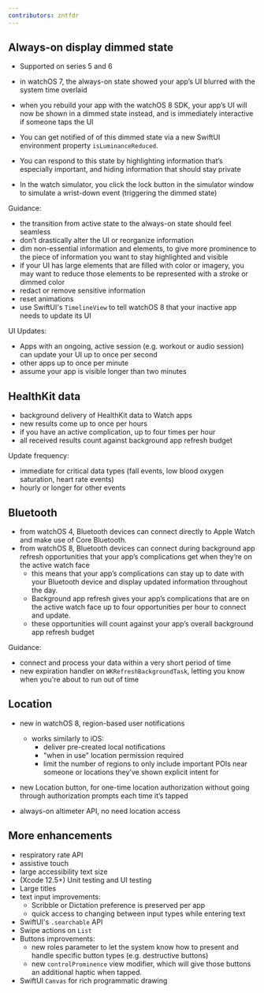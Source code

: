 ```yaml
---
contributors: zntfdr
---
```


## Always-on display dimmed state
- Supported on series 5 and 6
- in watchOS 7, the always-on state showed your app’s UI blurred with the system time overlaid
- when you rebuild your app with the watchOS 8 SDK, your app’s UI will now be shown in a dimmed state instead, and is immediately interactive if someone taps the UI
- You can get notified of of this dimmed state via a new SwiftUI environment property  `isLuminanceReduced`.
- You can respond to this state by highlighting information that’s especially important, and hiding information that should stay private

- In the watch simulator, you click the lock button in the simulator window to simulate a wrist-down event (triggering the dimmed state)

Guidance:

- the transition from active state to the always-on state should feel seamless
- don’t drastically alter the UI or reorganize information
- dim non-essential information and elements, to give more prominence to the piece of information you want to stay highlighted and visible
- if your UI has large elements that are filled with color or imagery, you may want to reduce those elements to be represented with a stroke or dimmed color
- redact or remove sensitive information
- reset animations
- use SwiftUI's `TimelineView` to tell watchOS 8 that your inactive app needs to update its UI

UI Updates:
- Apps with an ongoing, active session (e.g. workout or audio session) can update your UI up to once per second
- other apps up to once per minute
- assume your app is visible longer than two minutes

## HealthKit data

- background delivery of HealthKit data to Watch apps
- new results come up to once per hours
- if you have an active complication, up to four times per hour
- all received results count against background app refresh budget

Update frequency:

- immediate for critical data types (fall events, low blood oxygen saturation, heart rate events)
- hourly or longer for other events

## Bluetooth

- from watchOS 4, Bluetooth devices can connect directly to Apple Watch and make use of Core Bluetooth.
- from watchOS 8, Bluetooth devices can connect during background app refresh opportunities that your app’s complications get when they’re on the active watch face
  - this means that your app’s complications can stay up to date with your Bluetooth device and display updated information throughout the day.
  - Background app refresh gives your app’s complications that are on the active watch face up to four opportunities per hour to connect and update.
  - these opportunities will count against your app’s overall background app refresh budget

Guidance:
- connect and process your data within a very short period of time
- new expiration handler on `WKRefreshBackgroundTask`, letting you know when you're about to run out of time

## Location

- new in watchOS 8, region-based user notifications
  - works similarly to iOS:
    - deliver pre-created local notifications
    - "when in use" location permission required
    - limit the number of regions to only include important POIs near someone or locations they’ve shown explicit intent for

- new Location button, for one-time location authorization without going through authorization prompts each time it’s tapped

- always-on altimeter API, no need location access

## More enhancements

- respiratory rate API
- assistive touch
- large accessibility text size
- (Xcode 12.5+) Unit testing and UI testing
- Large titles
- text input improvements:
  - Scribble or Dictation preference is preserved per app
  - quick access to changing between input types while entering text
- SwiftUI's `.searchable` API
- Swipe actions on `List`
- Buttons improvements:
  - new roles parameter to let the system know how to present and handle specific button types (e.g. destructive buttons)
  - new `controlProminence` view modifier, which will give those buttons an additional haptic when tapped.
- SwiftUI `Canvas` for rich programmatic drawing
